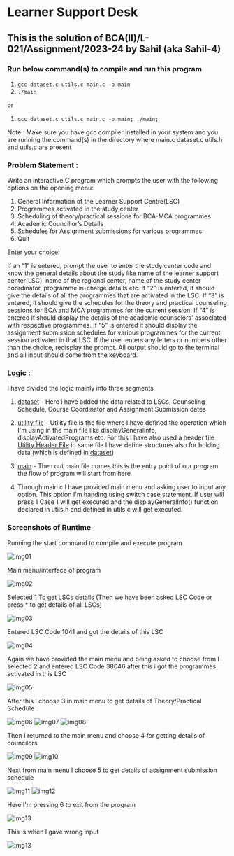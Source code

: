 # Learner Support Desk

## This is the solution of BCA(II)/L-021/Assignment/2023-24 by Sahil (aka Sahil-4)

### Run below command(s) to compile and run this program

1. `gcc dataset.c utils.c main.c -o main`
2. `./main`

or

1. `gcc dataset.c utils.c main.c -o main; ./main;`

Note : Make sure you have gcc compiler installed in your system and you are running the command(s) in the directory where main.c dataset.c utils.h and utils.c are present

### Problem Statement :

Write an interactive C program which prompts the user with the following options on the opening menu:

1. General Information of the Learner Support Centre(LSC)
2. Programmes activated in the study center
3. Scheduling of theory/practical sessions for BCA-MCA programmes
4. Academic Councillor’s Details
5. Schedules for Assignment submissions for various programmes
6. Quit

Enter your choice:

If an “1” is entered, prompt the user to enter the study center code and know the general details about the study like name of the learner support center(LSC), name of the regional center, name of the study center coordinator, programme in-charge details etc.
If “2” is entered, it should give the details of all the programmes that are activated in the LSC.
If “3” is entered, it should give the schedules for the theory and practical counseling sessions for BCA and MCA programmes for the current session.
If “4” is entered it should display the details of the academic counselors' associated with respective programmes.
If “5” is entered it should display the assignment submission schedules for various programmes for the current session activated in that LSC.
If the user enters any letters or numbers other than the choice, redisplay the prompt.
All output should go to the terminal and all input should come from the keyboard.

### Logic :

I have divided the logic mainly into three segments

1.  [dataset](./dataset.c) - Here i have added the data related to LSCs, Counseling Schedule, Course Coordinator and Assignment Submission dates

2.  [utility file](./utils.c) - Utility file is the file where I have defined the operation which I'm using in the main file like displayGeneralInfo, displayActivatedPrograms etc. For this I have also used a header file [Utility Header File](./utils.h) in same file I have define structures also for holding data (which is defined in [dataset](./dataset.c))

3.  [main](./main.c) - Then out main file comes this is the entry point of our program the flow of program will start from here

4.  Through main.c I have provided main menu and asking user to input any option. This option I'm handing using switch case statement. If user will press 1 Case 1 will get executed and the displayGeneralInfo() function declared in utils.h and defined in utils.c will get executed. 

### Screenshots of Runtime

Running the start command to compile and execute program

![img01](./Assets/image01.png)

Main menu/interface of program

![img02](./Assets/image02.png)

Selected 1 To get LSCs details (Then we have been asked LSC Code or press \* to get details of all LSCs)

![img03](./Assets/image03.png)

Entered LSC Code 1041 and got the details of this LSC

![img04](./Assets/image04.png)

Again we have provided the main menu and being asked to choose from I selected 2 and entered LSC Code 38046 after this i got the programmes activated in this LSC

![img05](./Assets/image05.png)

After this I choose 3 in main menu to get details of Theory/Practical Schedule

![img06](./Assets/image06.png)
![img07](./Assets/image07.png)
![img08](./Assets/image08.png)

Then I returned to the main menu and choose 4 for getting details of councilors

![img09](./Assets/image09.png)
![img10](./Assets/image10.png)

Next from main menu I choose 5 to get details of assignment submission schedule

![img11](./Assets/image11.png)
![img12](./Assets/image12.png)

Here I'm pressing 6 to exit from the program

![img13](./Assets/image13.png)

This is when I gave wrong input

![img13](./Assets/image14.png)
